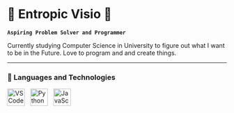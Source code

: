 # 🐅 Entropic Visio 🐉
**`Aspiring Problem Solver and Programmer`**

Currently studying Computer Science in University to figure out what I want to be in the Future.
Love to program and and create things.

---

### 🧰 Languages and Technologies
<img align="left" alt="VSCode" width="40px" style="padding-right:10px;" src="https://cdn.jsdelivr.net/gh/devicons/devicon/icons/vscode/vscode-original.svg" />
<img align="left" alt="Python" width="40px" style="padding-right:10px;" src="https://cdn.jsdelivr.net/gh/devicons/devicon/icons/python/python-original.svg" />
<img align="left" alt="JavaScript" width="40px" style="padding-right:10px;" src="https://cdn.jsdelivr.net/gh/devicons/devicon/icons/javascript/javascript-original.svg" />
          
          
<!--
**Entropic-Visio/Entropic-Visio** is a ✨ _special_ ✨ repository because its `README.md` (this file) appears on your GitHub profile.

Here are some ideas to get you started:

- 🔭 I’m currently working on ...
- 🌱 I’m currently learning Computer Science in University
- 💬 Ask me about ...
- 📫 How to reach me: Crimson#8030
-->
